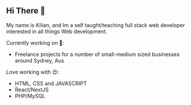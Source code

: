 ## Hi There 👋 

My name is Kilian, and Im a self taught/teaching full stack web developer interested in all things Web development.

Currently working on 💪:
- Freelance projects for a number of small-medium sized businesses around Sydney, Aus

Love working with 😍:
- HTML, CSS and JAVASCRIPT
- React/NextJS
- PHP/MySQL

